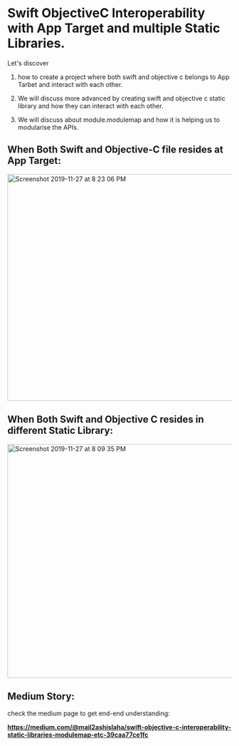# Swift ObjectiveC Interoperability with App Target and multiple Static Libraries.

Let's discover 
1. how to create a project where both swift and objective c belongs to App Tarbet and interact with each other. 

2. We will discuss more advanced by creating swift and objective c static library and how they can interact with each other.

3. We will discuss about module.modulemap and how it is helping us to modularise the APIs.


## When Both Swift and Objective-C file resides at App Target:

<img width="509" alt="Screenshot 2019-11-27 at 8 23 06 PM" src="https://user-images.githubusercontent.com/10649284/70370834-35ae7780-18f2-11ea-9672-d3b3fe75f563.png">

## When Both Swift and Objective C resides in different Static Library:

<img width="525" alt="Screenshot 2019-11-27 at 8 09 35 PM" src="https://user-images.githubusercontent.com/10649284/70370837-39da9500-18f2-11ea-8378-8058162b212d.png">

## Medium Story:

check the medium page to get end-end understanding:

<b>https://medium.com/@mail2ashislaha/swift-objective-c-interoperability-static-libraries-modulemap-etc-39caa77ce1fc</b>

